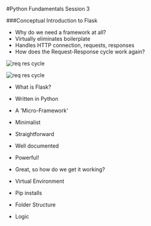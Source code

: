 #Python Fundamentals Session 3

###Conceptual Introduction to Flask
- Why do we need a framework at all?   
 - Virtually eliminates boilerplate
 - Handles HTTP connection, requests, responses
 - How does the Request-Response cycle work again?

![req res cycle](/image1.jpg)

![req res cycle](/image2.jpg)



- What is Flask?
 - Written in Python
 - A 'Micro-Framework'
  - Minimalist
  - Straightforward
  - Well documented
  - Powerful!

- Great, so how do we get it working?
 - Virtual Environment
  - Pip installs
 - Folder Structure
 - Logic  
